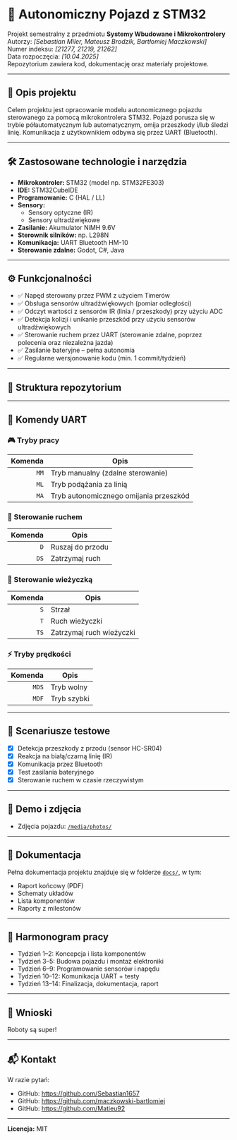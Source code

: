 # 🚗 Autonomiczny Pojazd z STM32

Projekt semestralny z przedmiotu **Systemy Wbudowane i Mikrokontrolery**  
Autorzy: _[Sebastian Miler, Mateusz Brodzik, Bartłomiej Maczkowski]_  
Numer indeksu: _[21277, 21219, 21262]_  
Data rozpoczęcia: _[10.04.2025]_  
Repozytorium zawiera kod, dokumentację oraz materiały projektowe.

---

## 📌 Opis projektu

Celem projektu jest opracowanie modelu autonomicznego pojazdu sterowanego za pomocą mikrokontrolera STM32. Pojazd porusza się w trybie półautomatycznym lub automatycznym, omija przeszkody i/lub śledzi linię. Komunikacja z użytkownikiem odbywa się przez UART (Bluetooth).

---

## 🛠️ Zastosowane technologie i narzędzia

- **Mikrokontroler:** STM32 (model np. STM32FE303)
- **IDE:** STM32CubeIDE
- **Programowanie:** C (HAL / LL)
- **Sensory:**
  - Sensory optyczne (IR)
  - Sensory ultradźwiękowe
- **Zasilanie:** Akumulator NiMH 9.6V
- **Sterownik silników:** np. L298N
- **Komunikacja:** UART Bluetooth HM-10
- **Sterowanie zdalne:** Godot, C#, Java

---

## ⚙️ Funkcjonalności

- ✅ Napęd sterowany przez PWM z użyciem Timerów
- ✅ Obsługa sensorów ultradźwiękowych (pomiar odległości)
- ✅ Odczyt wartości z sensorów IR (linia / przeszkody) przy użyciu ADC
- ✅ Detekcja kolizji i unikanie przeszkód przy użyciu sensorów ultradźwiękowych
- ✅ Sterowanie ruchem przez UART (sterowanie zdalne, poprzez polecenia oraz niezależna jazda)
- ✅ Zasilanie bateryjne – pełna autonomia
- ✅ Regularne wersjonowanie kodu (min. 1 commit/tydzień)

---

## 📁 Struktura repozytorium


---

## 🔌 Komendy UART

### 🎮 Tryby pracy

| Komenda | Opis                                      |
|--------:|-------------------------------------------|
| `MM`    | Tryb manualny (zdalne sterowanie)         |
| `ML`    | Tryb podążania za linią                   |
| `MA`    | Tryb autonomicznego omijania przeszkód    |

### 🚗 Sterowanie ruchem

| Komenda | Opis                                      |
|--------:|-------------------------------------------|
| `D`     | Ruszaj do przodu                          |
| `DS`    | Zatrzymaj ruch                            |

### 🎯 Sterowanie wieżyczką

| Komenda | Opis                                      |
|--------:|-------------------------------------------|
| `S`     | Strzał                                     |
| `T`     | Ruch wieżyczki                             |
| `TS`    | Zatrzymaj ruch wieżyczki                  |

### ⚡ Tryby prędkości

| Komenda | Opis                                      |
|--------:|-------------------------------------------|
| `MDS`   | Tryb wolny                                |
| `MDF`   | Tryb szybki                               |

---

## 🧪 Scenariusze testowe

- [x] Detekcja przeszkody z przodu (sensor HC-SR04)
- [x] Reakcja na białą/czarną linię (IR)
- [x] Komunikacja przez Bluetooth
- [x] Test zasilania bateryjnego
- [x] Sterowanie ruchem w czasie rzeczywistym

---

## 📸 Demo i zdjęcia

- Zdjęcia pojazdu: [`/media/photos/`](./media/photos/)

---

## 📄 Dokumentacja

Pełna dokumentacja projektu znajduje się w folderze [`docs/`](./docs/), w tym:
- Raport końcowy (PDF)
- Schematy układów
- Lista komponentów
- Raporty z milestonów

---

## 📅 Harmonogram pracy

- Tydzień 1–2: Koncepcja i lista komponentów  
- Tydzień 3–5: Budowa pojazdu i montaż elektroniki  
- Tydzień 6–9: Programowanie sensorów i napędu  
- Tydzień 10–12: Komunikacja UART + testy  
- Tydzień 13–14: Finalizacja, dokumentacja, raport  

---

## 🧠 Wnioski

Roboty są super!

---

## 📬 Kontakt

W razie pytań:
- GitHub: https://github.com/Sebastian1657
- GitHub: https://github.com/maczkowski-bartlomiej
- GitHub: https://github.com/Matieu92
---

**Licencja:** MIT  
